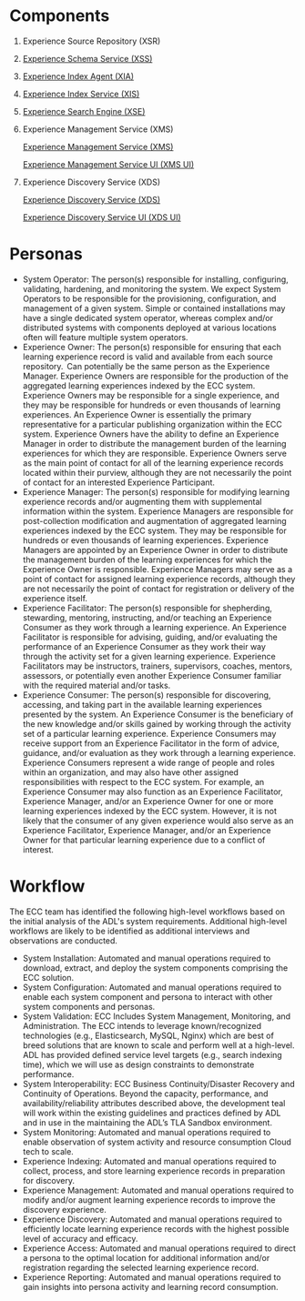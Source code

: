 # Components
 1. Experience Source Repository (XSR)

 2. [Experience Schema Service (XSS)](https://github.com/OpenLXP/openlxp-xss)

 3. [Experience Index Agent (XIA)](https://github.com/OpenLXP/openlxp-xia-sample)
 4. [Experience Index Service (XIS)](https://github.com/OpenLXP/openlxp-xis)
 5. [Experience Search Engine (XSE)](https://github.com/OpenLXP/openlxp-xse)

6. Experience Management Service (XMS)
    
    [Experience Management Service (XMS)](https://github.com/OpenLXP/openlxp-xms)
    
    [Experience Management Service UI (XMS UI)](https://github.com/OpenLXP/openlxp-xms-ui)
 7. Experience Discovery Service (XDS)

    [Experience Discovery Service (XDS)](https://github.com/OpenLXP/openlxp-xds)

    [Experience Discovery Service UI (XDS UI)](https://github.com/OpenLXP/openlxp-xds-ui)

# Personas
* System Operator: The person(s) responsible for installing, configuring, validating, hardening, and monitoring the system. We expect System Operators to be responsible for the provisioning, configuration, and management of a given system.  Simple or contained installations may have a single dedicated system operator, whereas complex and/or distributed systems with components deployed at various locations often will feature multiple system operators.
* Experience Owner: The person(s) responsible for ensuring that each learning experience record is valid and available from each source repository.  Can potentially be the same person as the Experience Manager. Experience Owners are responsible for the production of the aggregated learning experiences indexed by the ECC system.  Experience Owners may be responsible for a single experience, and they may be responsible for hundreds or even thousands of learning experiences.  An Experience Owner is essentially the primary representative for a particular publishing organization within the ECC system.  Experience Owners have the ability to define an Experience Manager in order to distribute the management burden of the learning experiences for which they are responsible.  Experience Owners serve as the main point of contact for all of the learning experience records located within their purview, although they are not necessarily the point of contact for an interested Experience Participant.
* Experience Manager: The person(s) responsible for modifying learning experience records and/or augmenting them with supplemental information within the system. Experience Managers are responsible for post-collection modification and augmentation of aggregated learning experiences indexed by the ECC system. They may be responsible for hundreds or even thousands of learning experiences.  Experience Managers are appointed by an Experience Owner in order to distribute the management burden of the learning experiences for which the Experience Owner is responsible.  Experience Managers may serve as a point of contact for assigned learning experience records, although they are not necessarily the point of contact for registration or delivery of the experience itself.
* Experience Facilitator: The person(s) responsible for shepherding, stewarding, mentoring, instructing, and/or teaching an Experience Consumer as they work through a learning experience. An Experience Facilitator is responsible for advising, guiding, and/or evaluating the performance of an Experience Consumer as they work their way through the activity set for a given learning experience.  Experience Facilitators may be instructors, trainers, supervisors, coaches, mentors, assessors, or potentially even another Experience Consumer familiar with the required material and/or tasks.
* Experience Consumer: The person(s) responsible for discovering, accessing, and taking part in the available learning experiences presented by the system. An Experience Consumer is the beneficiary of the new knowledge and/or skills gained by working through the activity set of a particular learning experience.  Experience Consumers may receive support from an Experience Facilitator in the form of advice, guidance, and/or evaluation as they work through a learning experience. 
Experience Consumers represent a wide range of people and roles within an organization, and may also have other assigned responsibilities with respect to the ECC system.  For example, an Experience Consumer may also function as an Experience Facilitator, Experience Manager, and/or an Experience Owner for one or more learning experiences indexed by the ECC system.  However, it is not likely that the consumer of any given experience would also serve as an Experience Facilitator, Experience Manager, and/or an Experience Owner for that particular learning experience due to a conflict of interest.


# Workflow
The ECC team has identified the following high-level workflows based on the initial analysis of the ADL's system requirements.  Additional high-level workflows are likely to be identified as additional interviews and observations are conducted.
* System Installation: Automated and manual operations required to download, extract, and deploy the system components comprising the ECC solution.
* System Configuration: Automated and manual operations required to enable each system component and persona to interact with other system components and personas.
* System Validation: ECC Includes System Management, Monitoring, and Administration. The ECC intends to leverage known/recognized technologies (e.g., Elasticsearch, MySQL, Nginx) which are best of breed solutions that are known to scale and perform well at a high-level. ADL has provided defined service level targets (e.g., search indexing time), which we will use as design constraints to demonstrate performance.
* System Interoperability: ECC Business Continuity/Disaster Recovery and Continuity of Operations. Beyond the capacity, performance, and availability/reliability attributes described above, the development teal will work within the existing guidelines and practices defined by ADL and in use in the maintaining the ADL’s TLA Sandbox environment.
* System Monitoring: Automated and manual operations required to enable observation of system activity and resource consumption Cloud tech to scale.
* Experience Indexing: Automated and manual operations required to collect, process, and store learning experience records in preparation for discovery.
* Experience Management: Automated and manual operations required to modify and/or augment learning experience records to improve the discovery experience.
* Experience Discovery: Automated and manual operations required to efficiently locate learning experience records with the highest possible level of accuracy and efficacy.
* Experience Access: Automated and manual operations required to direct a persona to the optimal location for additional information and/or registration regarding the selected learning experience record.
* Experience Reporting: Automated and manual operations required to gain insights into persona activity and learning record consumption.